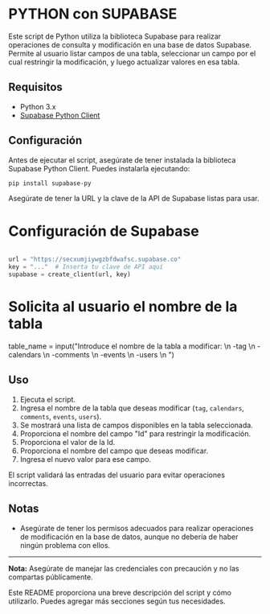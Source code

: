 # PYTHON con SUPABASE

Este script de Python utiliza la biblioteca Supabase para realizar operaciones de consulta y modificación en una base de datos Supabase. Permite al usuario listar campos de una tabla, seleccionar un campo por el cual restringir la modificación, y luego actualizar valores en esa tabla.

## Requisitos

- Python 3.x
- [Supabase Python Client](https://github.com/supabase/supabase-py)

## Configuración

Antes de ejecutar el script, asegúrate de tener instalada la biblioteca Supabase Python Client. Puedes instalarla ejecutando:

```bash
pip install supabase-py
```

Asegúrate de tener la URL y la clave de la API de Supabase listas para usar.

# Configuración de Supabase
```python

url = "https://secxumjiywgzbfdwafsc.supabase.co"
key = "..."  # Inserta tu clave de API aquí
supabase = create_client(url, key)
```
# Solicita al usuario el nombre de la tabla
table_name = input("Introduce el nombre de la tabla a modificar: \n -tag \n -calendars \n -comments \n -events \n -users \n ")


## Uso

1. Ejecuta el script.
2. Ingresa el nombre de la tabla que deseas modificar (`tag`, `calendars`, `comments`, `events`, `users`).
3. Se mostrará una lista de campos disponibles en la tabla seleccionada.
4. Proporciona el nombre del campo "Id" para restringir la modificación.
5. Proporciona el valor de la Id.
6. Proporciona el nombre del campo que deseas modificar.
7. Ingresa el nuevo valor para ese campo.

El script validará las entradas del usuario para evitar operaciones incorrectas.

## Notas

- Asegúrate de tener los permisos adecuados para realizar operaciones de modificación en la base de datos, aunque no debería de haber ningún problema con ellos.

---

**Nota:** Asegúrate de manejar las credenciales con precaución y no las compartas públicamente.

Este README proporciona una breve descripción del script y cómo utilizarlo. Puedes agregar más secciones según tus necesidades.
